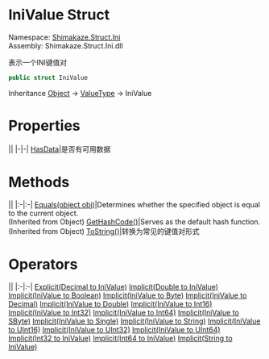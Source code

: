 # IniValue Struct
Namespace: [Shimakaze.Struct.Ini](Shimakaze.Struct.Ini/Shimakaze.Struct.Ini.md)  
Assembly: Shimakaze.Struct.Ini.dll  

表示一个INI键值对

```csharp
public struct IniValue
```
Inheritance [Object](//docs.microsoft.com/dotnet/api/system.object) -> [ValueType](//docs.microsoft.com/dotnet/api/system.valuetype) -> IniValue  

# Properties
||
|-|-|
[HasData](Shimakaze.Struct.Ini/IniValue/Properties/HasData.md)|是否有可用数据

# Methods
||
|:-|:-|
[Equals(object obj)](//docs.microsoft.com/dotnet/api/system.object.equals)|Determines whether the specified object is equal to the current object. <br>(Inherited from Object)
[GetHashCode()](//docs.microsoft.com/zh-cn/dotnet/api/system.object.gethashcode)|Serves as the default hash function. <br>(Inherited from Object)
[ToString()](Shimakaze.Struct.Ini/IniValue/Methods/ToString.md)|转换为常见的键值对形式

# Operators
||
|:-|:-|
[Explicit(Decimal to IniValue)]()
[Implicit(Double to IniValue)]()
[Implicit(IniValue to Boolean)]()
[Implicit(IniValue to Byte)]()
[Implicit(IniValue to Decimal)]()
[Implicit(IniValue to Double)]()
[Implicit(IniValue to Int16)]()
[Implicit(IniValue to Int32)]()
[Implicit(IniValue to Int64)]()
[Implicit(IniValue to SByte)]()
[Implicit(IniValue to Single)]()
[Implicit(IniValue to String)]()
[Implicit(IniValue to UInt16)]()
[Implicit(IniValue to UInt32)]()
[Implicit(IniValue to UInt64)]()
[Implicit(Int32 to IniValue)]()
[Implicit(Int64 to IniValue)]()
[Implicit(String to IniValue)]()